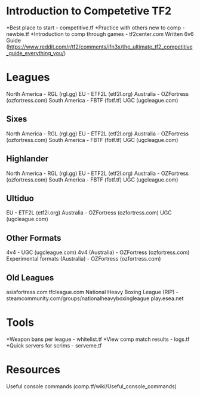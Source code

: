 # Introduction to Competetive TF2
*Best place to start - competitive.tf
*Practice with others new to comp - newbie.tf
*Introduction to comp through games - tf2center.com
Written 6v6 Guide (https://www.reddit.com/r/tf2/comments/ifn3x/the_ultimate_tf2_competitive_guide_everything_you/)



# Leagues
North America - RGL (rgl.gg)
EU - ETF2L (etf2l.org)
Australia - OZFortress (ozfortress.com)
South America - FBTF (fbtf.tf)
UGC (ugcleague.com)

## Sixes
North America - RGL (rgl.gg)
EU - ETF2L (etf2l.org)
Australia - OZFortress (ozfortress.com)
South America - FBTF (fbtf.tf)
UGC (ugcleague.com)

## Highlander
North America - RGL (rgl.gg)
EU - ETF2L (etf2l.org)
Australia - OZFortress (ozfortress.com)
South America - FBTF (fbtf.tf)
UGC (ugcleague.com)

## Ultiduo
EU - ETF2L (etf2l.org)
Australia - OZFortress (ozfortress.com)
UGC (ugcleague.com)

## Other Formats
4v4 - UGC (ugcleague.com)
4v4 (Australia) - OZFortress (ozfortress.com)
Experimental formats (Australia) - OZFortress (ozfortress.com)

## Old Leagues
asiafortress.com
tfcleague.com
National Heavy Boxing League (RIP) - steamcommunity.com/groups/nationalheavyboxingleague
play.esea.net

# Tools
*Weapon bans per league - whitelist.tf
*View comp match results - logs.tf
*Quick servers for scrims - serveme.tf

# Resources
Useful console commands (comp.tf/wiki/Useful_console_commands)
